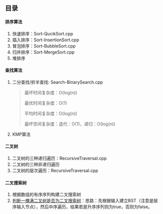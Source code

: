 ## 目录

#### 排序算法

1. 快速排序：Sort-QucikSort.cpp
2. 插入排序：Sort-InsertionSort.cpp
3. 冒泡排序：Sort-BubbleSort.cpp
4. 归并排序：Sort-MergeSort.cpp
5. 堆排序

#### 查找算法

1. 二分查找/折半查找: Search-BinarySearch.cpp

   > 最坏时间复杂度：O(log(n))
   >
   > 最优时间复杂度：O(1)
   >
   > 平均时间复杂度：O(log(n))
   >
   > 最坏空间复杂度：迭代：O(1)，递归：O(log(n))

2. KMP算法

#### 二叉树

1. 二叉树的三种递归遍历：RecursiveTraversal.cpp
2. 二叉树的三种非递归遍历
3. 二叉树的层次遍历：RecursiveTraversal.cpp

#### 二叉搜索树

1. 根据数组的有序序列构建二叉搜索树
2. [判断一棵满二叉树是否为二叉搜索树](https://www.nowcoder.com/practice/76fb9757332c467d933418f4adf5c73d)：思路：先根据输入建立BST（注意是层序输入节点），然后中序遍历，结果若是升序序列则为true，否则为false。


